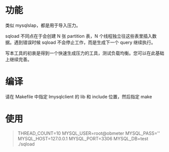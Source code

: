 
# 功能

类似 mysqlslap，都是用于导入压力。

sqload 不同点在于会创建 N 张 partition 表，N 个线程独立往这些表里插入数据。遇到错误时候 sqload 不会停止工作，而是生成下一个 query 继续执行。

写本工具的初衷是得到一个快速生成压力的工具，测试负载均衡。您可以在此基础上继续完善。


# 编译

请在 Makefile 中指定 lmysqlclient 的 lib 和 include 位置，然后指定 make

# 使用

 > THREAD_COUNT=10 MYSQL_USER=root@obmeter MYSQL_PASS='' MYSQL_HOST=127.0.0.1 MYSQL_PORT=3306 MYSQL_DB=test ./sqload
